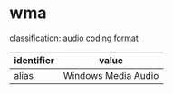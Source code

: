 # wma
classification: [audio coding format](audio.md)

| identifier     | value
| -------------- | -----
| alias          | Windows Media Audio
